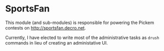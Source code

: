 SportsFan
=========

This module (and sub-modules) is responsible for powering the Pickem contests on http://sportsfan.decro.net.

Currently, I have elected to write most of the administrative tasks as `drush` commands in lieu of creating an administative UI.


